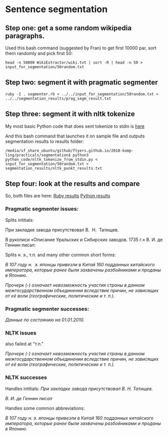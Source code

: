 # Sentence segmentation

## Step one: get a some random wikipedia paragraphs. 

Used this bash command (suggested by Fran) to get first 10000 par, sort them randomly and pick first 50:

`head -n 50000 WikiExtractor/wiki.txt | sort -R | head -n 50 >  input_for_segmentation/50random.txt`

## Step two: segment it with pragmatic segmenter

`ruby -I . segmenter.rb < ../../input_for_segmentation/50random.txt > ../../segmentation_results/prag_segm_result.txt`


## Step three: segment it with nltk tokenize

My most basic Python code that does sent tokenize to stdin is [here](segmentation/python_code/nltk_tokenize_from_stdin.py)

And this bash command that launches it on sample file and outputs segmentation results to results folder:

`/media/sf_share_ubuntu/github/ftyers.github.io/2018-komp-ling/practicals/segmentation$ python3 python_code/nltk_tokenize_from_stdin.py < input_for_segmentation/50random.txt > segmentation_results/nltk_punkt_results.txt`

## Step four: look at the results and compare

So, both files are here: 
[Ruby results](segmentation/segmentation_results/prag_segm_result.txt)
[Python results](segmentation/segmentation_results/nltk_punkt_results.txt)

### Pragmatic segmenter issues:
Splits intitials:

При закладке завода присутствовал В.
 Н.
 Татищев.

В рукописи «Описание Уральских и Сибирских заводов. 1735 г.» В.
И.
де Геннин писал:

Splits  н. э., т.п. and many other common short forms:

*В 107 году н.
 э.
японцы привезли в Китай 160 подданных китайского императора, которые ранее были захвачены разбойниками и проданы в Японию.*

*Прочерк (-) означает невозможность участия страны в данном межгосударственном объединении вследствие причин, не зависящих от её воли (географические, политические и т.
п.).*

### Pragmatic segmenter successes:
*Данные по состоянию на 01.01.2010.*


### NLTK issues

also failed at "т.п."

*Прочерк (-) означает невозможность участия страны в данном межгосударственном объединении вследствие причин, не зависящих от её воли (географические, политические и т.
п.).*

### NLTK successes

Handles intitials:
*При закладке завода присутствовал В. Н. Татищев.*

*В. И. де Геннин писал*

Handles some common abbreviations:

*В 107 году н. э. японцы привезли в Китай 160 подданных китайского императора, которые ранее были захвачены разбойниками и проданы в Японию.*

